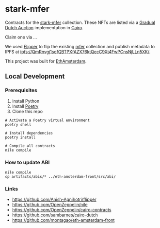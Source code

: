 # stark-mfer

Contracts for the [stark-mfer](https://testnet.playoasis.xyz/collection/0x01e46339056093f0f242ed11aef687ec145a785ddefc125ade1f8d60d0bc64e6) collection. These NFTs are listed via
a [Gradual Dutch Auction](https://www.paradigm.xyz/2022/04/gda) implementation in [Cairo](https://www.cairo-lang.org/docs/).

Claim one via ...

We used [Flipper](https://github.com/Anish-Agnihotri/flipper) to flip the existing [mfer](https://opensea.io/collection/mfers) collection and publish metadata to IPFS at [ipfs://QmRnvgj1sofQBTPXfAZX76ktQecC9Xt4FwPCnsNjLLn5XK/](ipfs://QmRnvgj1sofQBTPXfAZX76ktQecC9Xt4FwPCnsNjLLn5XK/).

This project was built for [EthAmsterdam](https://hack.ethglobal.com/ethamsterdam).

## Local Development

### Prerequisites

1. Install Python
1. Install [Poetry](https://python-poetry.org/)
1. Clone this repo

```shell
# Activate a Poetry virtual environment
poetry shell

# Install dependencies
poetry install

# Compile all contracts
nile compile
```

### How to update ABI

```shell
nile compile
cp artifacts/abis/* ../eth-amsterdam-front/src/abi/
```

### Links

- <https://github.com/Anish-Agnihotri/flipper>
- <https://github.com/OpenZeppelin/nile>
- <https://github.com/OpenZeppelin/cairo-contracts>
- <https://github.com/sambarnes/cairo-dutch>
- <https://github.com/montagao/eth-amsterdam-front>

